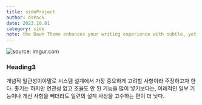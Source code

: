 ```yaml
---
title: sideProject
author: dsPack
date: 2023.10.01
category: side
note: the Dawn Theme enhances your writing experience with subtle, yet impactful, modifications.
---
```


<img src="https://i.imgur.com/oD8VVtW.png" title="source: imgur.com" />

### Heading3

개념적 일관성이야말로 시스템 설계에서 가장 중요하게 고려할 사항이라 주장하고자 한다. 좋기는 하지만 연관성 없고 조율도 안 된 기능을 많이 넣기보다는, 이례적인 일부 기능이나 개선 사항을 빼더라도 일련의 설계 사상을 고수하는 편이 더 낫다.
